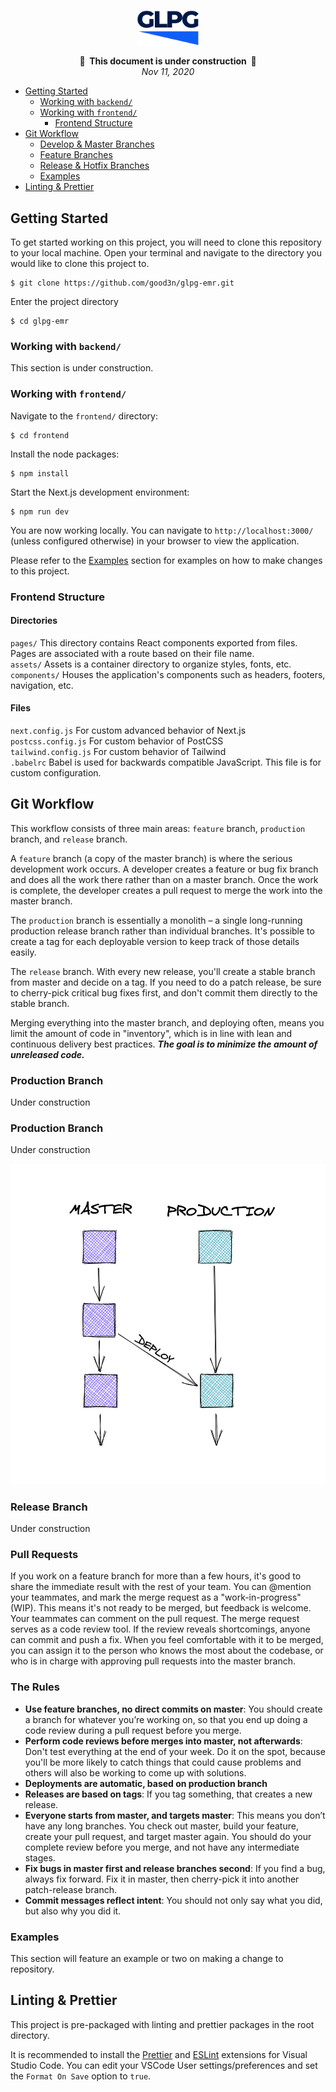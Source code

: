 <p align="center">
<img src="./frontend/public/logo.svg" alt="GLPG" width="100"/>
</p>

<p align="center">
<strong>🚧&nbsp;&nbsp;This document is under construction&nbsp;&nbsp;🚧</strong>
<br/>
<em>Nov 11, 2020</em>
</p>

- [Getting Started](#getting-started)
  - [Working with `backend/`](#working-with-backend)
  - [Working with `frontend/`](#working-with-frontend)
    - [Frontend Structure](#frontend-structure)
- [Git Workflow](#git-workflow-gitflow)
  - [Develop & Master Branches](#develop--master-branches)
  - [Feature Branches](#feature-branches)
  - [Release & Hotfix Branches](#release--hotfix-branches)
  - [Examples](#examples)
- [Linting & Prettier](#linting--prettier)

## Getting Started

To get started working on this project, you will need to clone this repository to your local machine. Open your terminal and navigate to the directory you would like to clone this project to.

```
$ git clone https://github.com/good3n/glpg-emr.git
```

Enter the project directory

```
$ cd glpg-emr
```

### Working with `backend/`

This section is under construction.

### Working with `frontend/`

Navigate to the `frontend/` directory:

```
$ cd frontend
```

Install the node packages:

```
$ npm install
```

Start the Next.js development environment:

```
$ npm run dev
```

You are now working locally. You can navigate to `http://localhost:3000/` (unless configured otherwise) in your browser to view the application.

Please refer to the [Examples](#examples) section for examples on how to make changes to this project.

### Frontend Structure

#### Directories

`pages/` This directory contains React components exported from files. Pages are associated with a route based on their file name.  
`assets/` Assets is a container directory to organize styles, fonts, etc.  
`components/` Houses the application's components such as headers, footers, navigation, etc.

#### Files

`next.config.js` For custom advanced behavior of Next.js  
`postcss.config.js` For custom behavior of PostCSS  
`tailwind.config.js` For custom behavior of Tailwind  
`.babelrc` Babel is used for backwards compatible JavaScript. This file is for custom configuration.

## Git Workflow

This workflow consists of three main areas: `feature` branch, `production` branch, and `release` branch.

A `feature` branch (a copy of the master branch) is where the serious development work occurs. A developer creates a feature or bug fix branch and does all the work there rather than on a master branch. Once the work is complete, the developer creates a pull request to merge the work into the master branch.

The `production` branch is essentially a monolith – a single long-running production release branch rather than individual branches. It's possible to create a tag for each deployable version to keep track of those details easily.

The `release` branch. With every new release, you'll create a stable branch from master and decide on a tag. If you need to do a patch release, be sure to cherry-pick critical bug fixes first, and don't commit them directly to the stable branch.

Merging everything into the master branch, and deploying often, means you limit the amount of code in "inventory", which is in line with lean and continuous delivery best practices. **_The goal is to minimize the amount of unreleased code._**

### Production Branch

Under construction

### Production Branch

Under construction

<p align="center">
<img src="./docs/images/production-branch.png" alt="GLPG" width="600" style="max-width: 100%;"/>
</p>

### Release Branch

Under construction

### Pull Requests

If you work on a feature branch for more than a few hours, it's good to share the immediate result with the rest of your team. You can @mention your teammates, and mark the merge request as a "work-in-progress" (WIP). This means it's not ready to be merged, but feedback is welcome. Your teammates can comment on the pull request. The merge request serves as a code review tool. If the review reveals shortcomings, anyone can commit and push a fix. When you feel comfortable with it to be merged, you can assign it to the person who knows the most about the codebase, or who is in charge with approving pull requests into the master branch.

### The Rules

- **Use feature branches, no direct commits on master**: You should create a branch for whatever you’re working on, so that you end up doing a code review during a pull request before you merge.
- **Perform code reviews before merges into master, not afterwards**: Don't test everything at the end of your week. Do it on the spot, because you'll be more likely to catch things that could cause problems and others will also be working to come up with solutions.
- **Deployments are automatic, based on production branch**
- **Releases are based on tags**: If you tag something, that creates a new release.
- **Everyone starts from master, and targets master**: This means you don’t have any long branches. You check out master, build your feature, create your pull request, and target master again. You should do your complete review before you merge, and not have any intermediate stages.
- **Fix bugs in master first and release branches second**: If you find a bug, always fix forward. Fix it in master, then cherry-pick it into another patch-release branch.
- **Commit messages reflect intent**: You should not only say what you did, but also why you did it.

### Examples

This section will feature an example or two on making a change to repository.

## Linting & Prettier

This project is pre-packaged with linting and prettier packages in the root directory.

It is recommended to install the [Prettier](https://marketplace.visualstudio.com/items?itemName=esbenp.prettier-vscode) and [ESLint](https://marketplace.visualstudio.com/items?itemName=dbaeumer.vscode-eslint) extensions for Visual Studio Code. You can edit your VSCode User settings/preferences and set the `Format On Save` option to `true`.
